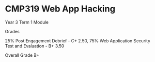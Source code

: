 # CMP319 Web App Hacking 
 Year 3 Term 1 Module 
 
 Grades
 
 25% Post Engagement Debrief - C+ 2.50, 
 75% Web Application Security Test and Evaluation - B+ 3.50
 
 Overall Grade 
 B+ 
 
